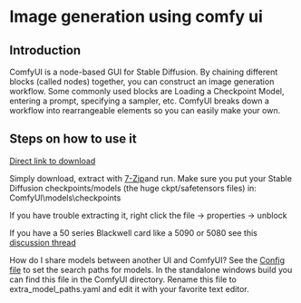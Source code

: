 # Image generation using comfy ui

## Introduction
ComfyUI is a node-based GUI for Stable Diffusion. By chaining different blocks (called nodes) together, you can construct an image generation workflow. Some commonly used blocks are Loading a Checkpoint Model, entering a prompt, specifying a sampler, etc. ComfyUI breaks down a workflow into rearrangeable elements so you can easily make your own.
## Steps on how to use it
[Direct link to download](https://github.com/comfyanonymous/ComfyUI?tab=readme-ov-file#direct-link-to-download)

Simply download, extract with [7-Zip](https://7-zip.org/)and run. Make sure you put your Stable Diffusion checkpoints/models (the huge ckpt/safetensors files) in: ComfyUI\models\checkpoints

If you have trouble extracting it, right click the file -> properties -> unblock

If you have a 50 series Blackwell card like a 5090 or 5080 see this [discussion thread](https://github.com/comfyanonymous/ComfyUI/discussions/6643)

How do I share models between another UI and ComfyUI?
See the [Config file](https://github.com/comfyanonymous/ComfyUI/blob/master/extra_model_paths.yaml.example) to set the search paths for models. In the standalone windows build you can find this file in the ComfyUI directory. Rename this file to extra_model_paths.yaml and edit it with your favorite text editor.
